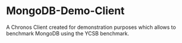 # MongoDB-Demo-Client
A Chronos Client created for demonstration purposes which allows to benchmark MongoDB using the YCSB benchmark.
